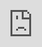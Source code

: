 # Setting up coding environment

## Git 

If you want to clone the class GitHub repository and run lecture notebooks locally, which is highly recommended, you will need `Git` on your computer. Check out the [git setup instructions](https://github.com/UBC-CS/cpsc330-2024W1/blob/main/docs/git_installation.md). Also, most of our homework assignments will be done in JupyterLab. 

Once you have `Git`, go to the directory where you want to do CPSC 330 related work, and clone the course GitHub repository using the following command on your command line. 

```
git clone https://github.com/UBC-CS/cpsc330-2024W2.git
```

When there are updates in the repository, you can update the local copy using the command below from the directory of the repository. 

```
git pull
```

Note: If you plan to take notes, try not to do it in this repository. If you do that, there are likely be merge conflicts and you won't be able to run the command above smoothly.  

## Python and Conda

We will be using Python for this course because it is open source and widely used in machine learning and data science. We will use Python 3 (in particular 3.12). **Python 2 is not supported in this course.**

We recommend the Miniconda Python distribution because it comes bundled with a bunch of useful packages (NumPy, SciPy, scikit-learn, Jupyter notebook) pre-installed. You can [download Miniconda from their website](https://docs.conda.io/en/latest/miniconda.html) that is suitable for your operating system. For example, I downloaded [Miniconda3 MaxOSX 64-bit pkg](https://repo.anaconda.com/miniconda/Miniconda3-latest-MacOSX-x86_64.pkg) on my macOS.  

To make sure that miniconda and Python are correctly installed, follow the instructions below based on your operating system. 

### macOS

After installation, go to spotlight search on your macbook and type "terminal" and go to this program. If you already have terminal open,  restart it. If the installation was successful, you will see `(base)` prepending to your prompt string. For example, here is how the terminal prompt looks like on my macbook. 

```
(base) kvarada@CPSC-W-KVARADA01:~$
```

To confirm that conda is working, you can ask it which version was installed:

```
conda --version
```

which should return something like: 

```
conda 24.7.1
```

Now, type 

```
python --version
``` 

which should return Python 3.11 or greater. 


### Windows

After installation, open the Start Menu and search for the program called “Anaconda Prompt (miniconda3)”. When this opens you will see a prompt similar to 

```
(base) C:\Users\your_name
```

Type the following to check that your Python installation is working:

```
python --version
```

which should return Python 3.10 or greater. 

_Note: If instead you see Python 2.7.X you installed the wrong version. Uninstall the Miniconda you just installed (which usually lives in the /opt directory), and try the installation again, selecting Python 3.12._


## Installing Python packages

`conda` installs Python packages from different online repositories which are called "channels". A package needs to go through thorough testing before it is included in the default channel, which is good for stability, but also means that new versions will be delayed and fewer packages are available overall. There is a community-driven effort called the [conda-forge](https://conda-forge.org/), which provides more up to date packages. To enable us to access the most up to date version of the Python packages we are going to use, we will add the more up to date channel. To add the conda-forge channel by typing the following in the terminal:

```
conda config --add channels conda-forge
```

We will be using [JupyterLab](https://jupyter.org/) as our main coding environment and several python packages. To install these packages, we will be creating a `conda` virtual environment. (See the instructions in the next section.)

## Virtual environment

### What and Why
[A virtual environment](https://docs.python.org/3/library/venv.html) is a Python environment such that the Python interpreter, libraries and scripts installed into it are isolated from those installed in other virtual environments, and (by default) any libraries installed in a “system” Python, i.e., one which is installed as part of your operating system.  For example, you may want a certain version of tensorflow for one project but another version for a different project. Virtual environments helps us to build environment isolation between different projects and make sure any change to dependencies affects only the projects that need it.

### Setting up a virtual environment: Conda environments

1. Make sure that `conda` is installed by running
    ```
    conda env list
    ```
    You should see a list of environments as the output. If Miniconda is not installed, you can download Miniconda (a small, bootstrap version of Anaconda) from [here](https://docs.conda.io/en/latest/miniconda.html).  
2. If you have cloned the repository, navigate to it in the terminal and view the contents of the repository using the command below. You will see `cpsc330env.yml` at the root of the repository.

    ```
    ls 
    ```
3. Create an environment by running the command below in 
    ```
    conda env create -f cpsc330env.yml
    ```
    which allows `conda` to download the dependencies needed for this course and put them in a virtual environment named `cpsc330`.
    You can check that the environemnt is installed successfully by running `conda env list` again. `cpsc330` should show up in the output.
4. Activate the environment with
    ```
    conda activate cpsc330
    ```
    After a successful activation, something like `(cpsc330)` should show up in the terminal.

5. We are all set! When you want to run the lecture materials or work on your homework, start Jupyter Lab from your cpsc330 environment, as shown below.

    ```(cpsc330) CPSC-M-KVARADA01:cpsc330-2024W1 kvarada$ jupyter lab```

    Jupyter Lab will be opened in your default browser. Navigate to the appropriate notebook in Jupyter Lab. 


6. To deactivate the environment, you can run
    ```
    conda deactivate
    ```    

For more information on conda environments, see [here](https://docs.conda.io/projects/conda/en/latest/user-guide/tasks/manage-environments.html).

Now you should be able to run the lecture notebooks on your computer! Please note that the environment file above is good to get started, but it does not contain all the packages we will be using in the course. We might need to install some packages manually later on, and we’ll provide you with instructions when the time comes.


### Debugging

If the `conda env create -f cpsc330env.yml` command above results in an error on your computer: 

- Figure out what package it's failing on from the error message.
- Get rid of the line with that package from your local copy of `cpsc330env.yml`. 
- Try creating the environment again with the modified `cpsc330env.yml`. 
- Once the environment is created, activate the environment and install the missing packages manually in the environment. You may have to install these packages using `pip install` in some cases, as the most recent version of the package might not available via `conda` for your operating system yet. 
- If you still have trouble with the environment and running lecture notebooks on your machine, make use of office hours and tutorials.

## [Optional] Jupyterlab and Python

Here is a short video of an introduction to JupyterLab and Python - I created the video for another course that uses similar tooling.

If you're new to Jupyterlab and/or Python, I encourage you to watch this to get familiar with the tools:

<div class="container youtube">
<iframe src="https://player.vimeo.com/video/1006820659?badge=0&amp;autopause=0&amp;player_id=0&amp;app_id=58479" frameborder="0" allow="autoplay; fullscreen; picture-in-picture; clipboard-write" style="position:absolute;top:0;left:0;width:100%;height:100%;" title="Introduction to Jupyterlab and Python"></iframe>
<script src="https://player.vimeo.com/api/player.js"></script>
</div>



## Credit

These installation instructions are based on [the MDS software installation instructions](https://ubc-mds.github.io/resources_pages/installation_instructions/).
